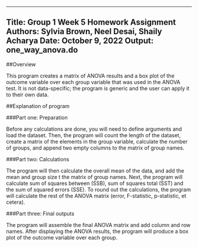 ----
Title: Group 1 Week 5 Homework Assignment
Authors: Sylvia Brown, Neel Desai, Shaily Acharya
Date: October 9, 2022
Output: one_way_anova.do
----

##Overview

This program creates a matrix of ANOVA results and a box plot of the outcome variable over each group variable that was used in the ANOVA test. It is not data-specific; the program is generic and the user can apply it to their own data. 

##Explanation of program

###Part one: Preparation

Before any calculations are done, you will need to define arguments and load the dataset. Then, the program will count the length of the dataset, create a matrix of the elements in the group variable, calculate the number of groups, and append two empty columns to the matrix of group names. 

###Part two: Calculations

The program will then calculate the overall mean of the data, and add the mean and group size t the matrix of group names. Next, the program will calculate sum of squares between (SSB), sum of squares total (SST) and the sum of squared errors (SSE). To round out the calculations, the program will calculate the rest of the ANOVA matrix (error, F-statistic, p-statistic, et cetera). 

###Part three: Final outputs

The program will assemble the final ANOVA matrix and add column and row names. After displaying the ANOVA results, the program will produce a box plot of the outcome variable over each group. 
